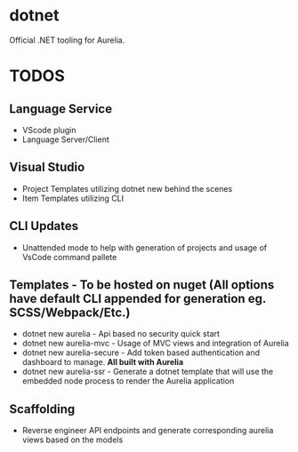 # dotnet
Official .NET tooling for Aurelia.

# TODOS
## Language Service
- VScode plugin
- Language Server/Client

## Visual Studio
- Project Templates utilizing dotnet new behind the scenes
- Item Templates utilizing CLI

## CLI Updates
- Unattended mode to help with generation of projects and usage of VsCode command pallete

## Templates - To be hosted on nuget (All options have default CLI appended for generation eg. SCSS/Webpack/Etc.)
- dotnet new aurelia - Api based no security quick start
- dotnet new aurelia-mvc - Usage of MVC views and integration of Aurelia
- dotnet new aurelia-secure - Add token based authentication and dashboard to manage. **All built with Aurelia**
- dotnet new aurelia-ssr - Generate a dotnet template that will use the embedded node process to render the Aurelia application

## Scaffolding
- Reverse engineer API endpoints and generate corresponding aurelia views based on the models

